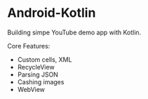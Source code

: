 # Android-Kotlin

Building simpe YouTube demo app with Kotlin.

Core Features:
- Custom cells, XML
- RecycleView
- Parsing JSON
- Cashing images
- WebView
